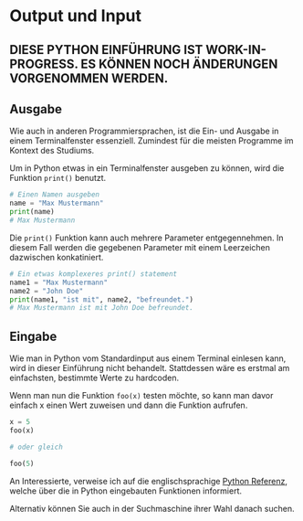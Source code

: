 # Output und Input

## **DIESE PYTHON EINFÜHRUNG IST WORK-IN-PROGRESS. ES KÖNNEN NOCH ÄNDERUNGEN VORGENOMMEN WERDEN.**

## Ausgabe
Wie auch in anderen Programmiersprachen, ist die Ein- und Ausgabe in einem Terminalfenster essenziell. Zumindest für die meisten Programme im Kontext des Studiums.

Um in Python etwas in ein Terminalfenster ausgeben zu können, wird die Funktion <code>print()</code> benutzt.
```Python
# Einen Namen ausgeben
name = "Max Mustermann"
print(name)
# Max Mustermann
```
Die <code>print()</code> Funktion kann auch mehrere Parameter entgegennehmen.
In diesem Fall werden die gegebenen Parameter mit einem Leerzeichen dazwischen konkatiniert.
```Python
# Ein etwas komplexeres print() statement
name1 = "Max Mustermann"
name2 = "John Doe"
print(name1, "ist mit", name2, "befreundet.")
# Max Mustermann ist mit John Doe befreundet.
```

## Eingabe
Wie man in Python vom Standardinput aus einem Terminal einlesen kann, wird in dieser Einführung nicht behandelt.
Stattdessen wäre es erstmal am einfachsten, bestimmte Werte zu hardcoden.

Wenn man nun die Funktion <code>foo(x)</code> testen möchte, so kann man davor einfach x einen Wert zuweisen und dann die Funktion aufrufen.
```Python
x = 5
foo(x)

# oder gleich

foo(5)
```
An Interessierte, verweise ich auf die englischsprachige <a href="https://docs.python.org/3/library/functions.html" target="_blank">Python Referenz</a>, welche über die in Python eingebauten Funktionen informiert.

Alternativ können Sie auch in der Suchmaschine ihrer Wahl danach suchen.